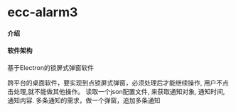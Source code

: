 # ecc-alarm3

#### 介绍

#### 软件架构

基于Electron的锁屏式弹窗软件

跨平台的桌面软件，要实现到点锁屏式弹窗，必须处理后才能继续操作, 用户不点击处理,就不能做其他操作。
读取一个json配置文件, 来获取通知对象, 通知时间, 通知内容.
多条通知的需求，做一个弹窗，追加多条通知

<!-- #### 安装教程

1.  xxxx
2.  xxxx
3.  xxxx

#### 使用说明

1.  xxxx
2.  xxxx
3.  xxxx -->
